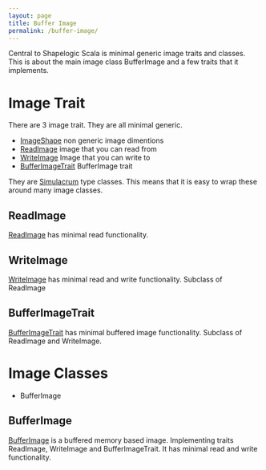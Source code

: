 ```yaml
---
layout: page
title: Buffer Image
permalink: /buffer-image/
---
```


Central to Shapelogic Scala is minimal generic image traits and classes. 
This is about the main image class BufferImage and a few traits that it implements.

# Image Trait

There are 3 image trait. They are all minimal generic.

* [ImageShape](https://github.com/sami-badawi/shapelogic/blob/master/src/main/scala/org/shapelogic/sc/image/ImageShape.scala) non generic image dimentions
* [ReadImage](https://github.com/sami-badawi/shapelogic/blob/master/src/main/scala/org/shapelogic/sc/image/ReadImage.scala) image that you can read from
* [WriteImage](https://github.com/sami-badawi/shapelogic/blob/master/src/main/scala/org/shapelogic/sc/image/WriteImage.scala) Image that you can write to
* [BufferImageTrait](https://github.com/sami-badawi/shapelogic/blob/master/src/main/scala/org/shapelogic/sc/image/BufferImageTrait.scala) BufferImage trait

They are [Simulacrum](https://github.com/mpilquist/simulacrum) type classes. This means that it is easy to wrap these around many image classes.

## ReadImage
[ReadImage](https://github.com/sami-badawi/shapelogic/blob/master/src/main/scala/org/shapelogic/sc/image/ReadImage.scala) has minimal read functionality.

## WriteImage
[WriteImage](https://github.com/sami-badawi/shapelogic/blob/master/src/main/scala/org/shapelogic/sc/image/WriteImage.scala) has minimal read and write functionality.
Subclass of ReadImage

## BufferImageTrait
[BufferImageTrait](https://github.com/sami-badawi/shapelogic/blob/master/src/main/scala/org/shapelogic/sc/image/BufferImageTrait) has minimal buffered image functionality.
Subclass of ReadImage and WriteImage.


# Image Classes

* BufferImage

## BufferImage
[BufferImage](https://github.com/sami-badawi/shapelogic/blob/master/src/main/scala/org/shapelogic/sc/image/BufferImage) is a buffered memory based image. 
Implementing traits ReadImage, WriteImage and BufferImageTrait.
It has minimal read and write functionality.

